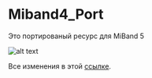 # Miband4_Port
Это портированый  ресурс для MiBand 5 

![alt text](https://img.shields.io/badge/release-0.2-red)



Все изменения в этой [ссылке](https://github.com/luckusmi/Miband4_Port/blob/Main/Edit.md).

